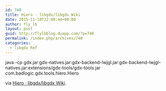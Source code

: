 ```yaml
---
id: 740
title: Hiero · libgdx/libgdx Wiki
date: 2015-11-10T22:09:44+00:00
author: fly_lb
layout: post
guid: http://flylbblog.duapp.com/?p=740
permalink: /index.php/archives/740
categories:
  - libgdx Ref
---
```

java -cp gdx.jar:gdx-natives.jar:gdx-backend-lwjgl.jar:gdx-backend-lwjgl-natives.jar:extensions/gdx-tools/gdx-tools.jar com.badlogic.gdx.tools.hiero.Hiero

via [Hiero · libgdx/libgdx Wiki](https://github.com/libgdx/libgdx/wiki/Hiero).